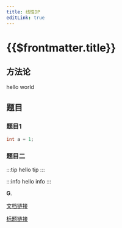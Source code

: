 ```yaml
---
title: 线性DP
editLink: true
---
```


# {{$frontmatter.title}}

## 方法论

hello world

## 题目

### 题目1

```java
int a = 1;
```

### 题目二

:::tip
hello tip
:::

:::info
hello info
:::

$\mathbf{G}$.

[文档链接](../贪心算法/贪心算法.md)

[标题链接](#方法论)